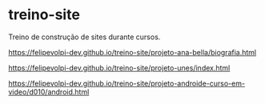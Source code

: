 # treino-site
 Treino de construção de sites durante cursos.


https://felipevolpi-dev.github.io/treino-site/projeto-ana-bella/biografia.html

https://felipevolpi-dev.github.io/treino-site/projeto-unes/index.html

https://felipevolpi-dev.github.io/treino-site/projeto-androide-curso-em-video/d010/android.html